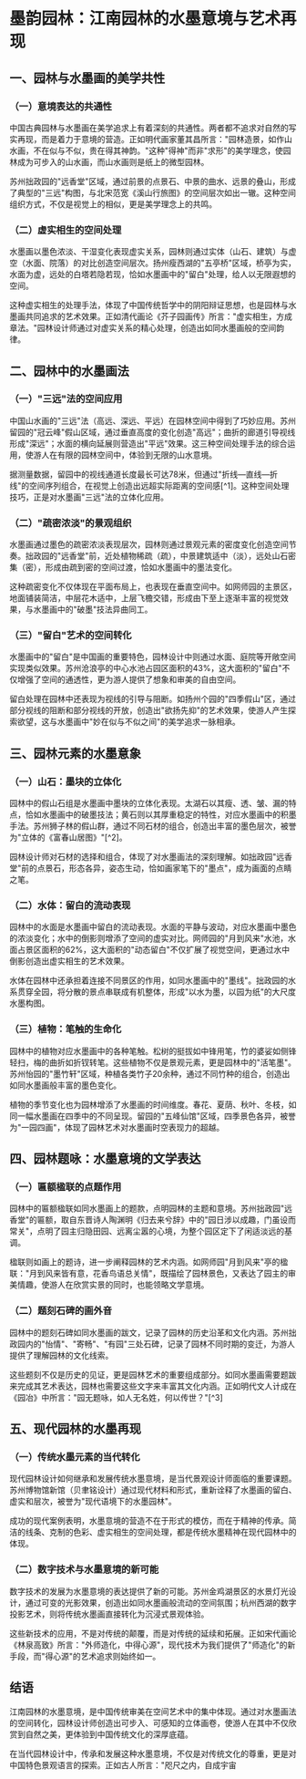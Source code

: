 # 墨韵园林：江南园林的水墨意境与艺术再现

## 一、园林与水墨画的美学共性

### （一）意境表达的共通性

中国古典园林与水墨画在美学追求上有着深刻的共通性。两者都不追求对自然的写实再现，而是着力于意境的营造。正如明代画家董其昌所言："园林造景，如作山水画，不在似与不似，贵在得其神韵。"这种"得神"而非"求形"的美学理念，使园林成为可步入的山水画，而山水画则是纸上的微型园林。

苏州拙政园的"远香堂"区域，通过前景的点景石、中景的曲水、远景的叠山，形成了典型的"三远"构图，与北宋范宽《溪山行旅图》的空间层次如出一辙。这种空间组织方式，不仅是视觉上的相似，更是美学理念上的共鸣。

### （二）虚实相生的空间处理

水墨画以墨色浓淡、干湿变化表现虚实关系，园林则通过实体（山石、建筑）与虚空（水面、院落）的对比创造空间层次。扬州瘦西湖的"五亭桥"区域，桥亭为实，水面为虚，远处的白塔若隐若现，恰如水墨画中的"留白"处理，给人以无限遐想的空间。

这种虚实相生的处理手法，体现了中国传统哲学中的阴阳辩证思想，也是园林与水墨画共同追求的艺术效果。正如清代画论《芥子园画传》所言："虚实相生，方成章法。"园林设计师通过对虚实关系的精心处理，创造出如同水墨画般的空间韵律。

## 二、园林中的水墨画法

### （一）"三远"法的空间应用

中国山水画的"三远"法（高远、深远、平远）在园林空间中得到了巧妙应用。苏州留园的"冠云峰"假山区域，通过垂直高度的变化创造"高远"；曲折的廊道引导视线形成"深远"；水面的横向延展则营造出"平远"效果。这三种空间处理手法的综合运用，使游人在有限的园林空间中，体验到无限的山水意境。

据测量数据，留园中的视线通道长度最长可达78米，但通过"折线—直线—折线"的空间序列组合，在视觉上创造出远超实际距离的空间感[^1]。这种空间处理技巧，正是对水墨画"三远"法的立体化应用。

### （二）"疏密浓淡"的景观组织

水墨画通过墨色的疏密浓淡表现层次，园林则通过景观元素的密度变化创造空间节奏。拙政园的"远香堂"前，近处植物稀疏（疏），中景建筑适中（淡），远处山石密集（密），形成由疏到密的空间过渡，恰如水墨画中的墨法变化。

这种疏密变化不仅体现在平面布局上，也表现在垂直空间中。如网师园的主景区，地面铺装简洁，中层花木适中，上层飞檐交错，形成由下至上逐渐丰富的视觉效果，与水墨画中的"破墨"技法异曲同工。

### （三）"留白"艺术的空间转化

水墨画中的"留白"是中国画的重要特色，园林设计中则通过水面、庭院等开敞空间实现类似效果。苏州沧浪亭的中心水池占园区面积的43%，这大面积的"留白"不仅增强了空间的通透性，更为游人提供了想象和审美的自由空间。

留白处理在园林中还表现为视线的引导与阻断。如扬州个园的"四季假山"区，通过部分视线的阻断和部分视线的开放，创造出"欲扬先抑"的艺术效果，使游人产生探索欲望，这与水墨画中"妙在似与不似之间"的美学追求一脉相承。

## 三、园林元素的水墨意象

### （一）山石：墨块的立体化

园林中的假山石组是水墨画中墨块的立体化表现。太湖石以其瘦、透、皱、漏的特点，恰如水墨画中的破墨技法；黄石则以其厚重稳定的特性，对应水墨画中的积墨手法。苏州狮子林的假山群，通过不同石材的组合，创造出丰富的墨色层次，被誉为"立体的《富春山居图》"[^2]。

园林设计师对石材的选择和组合，体现了对水墨画法的深刻理解。如拙政园"远香堂"前的点景石，形态各异，姿态生动，恰如画家笔下的"墨点"，成为画面的点睛之笔。

### （二）水体：留白的流动表现

园林中的水面是水墨画中留白的流动表现。水面的平静与波动，对应水墨画中墨色的浓淡变化；水中的倒影则增添了空间的虚实对比。网师园的"月到风来"水池，水面占景区面积的62%，这大面积的"动态留白"不仅扩展了视觉空间，更通过水中倒影创造出虚实相生的艺术效果。

水体在园林中还承担着连接不同景区的作用，如同水墨画中的"墨线"。拙政园的水系贯穿全园，将分散的景点串联成有机整体，形成"以水为墨，以园为纸"的大尺度水墨构图。

### （三）植物：笔触的生命化

园林中的植物对应水墨画中的各种笔触。松树的挺拔如中锋用笔，竹的婆娑如侧锋轻扫，梅的曲折如折钗转笔。这些植物不仅是景观元素，更是园林中的"活笔墨"。苏州怡园的"墨竹轩"区域，种植各类竹子20余种，通过不同竹种的组合，创造出如同水墨画般丰富的墨色变化。

植物的季节变化也为园林增添了水墨画的时间维度。春花、夏荫、秋叶、冬枝，如同一幅水墨画在四季中的不同呈现。留园的"五峰仙馆"区域，四季景色各异，被誉为"一园四画"，体现了园林艺术对水墨画时空表现力的超越。

## 四、园林题咏：水墨意境的文学表达

### （一）匾额楹联的点题作用

园林中的匾额楹联如同水墨画上的题款，点明园林的主题和意境。苏州拙政园"远香堂"的匾额，取自东晋诗人陶渊明《归去来兮辞》中的"园日涉以成趣，门虽设而常关"，点明了园主归隐田园、远离尘嚣的心境，为整个园区定下了闲适淡远的基调。

楹联则如画上的题诗，进一步阐释园林的艺术内涵。如网师园"月到风来"亭的楹联："月到风来皆有意，花香鸟语总关情"，既描绘了园林景色，又表达了园主的审美情趣，使游人在欣赏实景的同时，也能领略文学意境。

### （二）题刻石碑的画外音

园林中的题刻石碑如同水墨画的跋文，记录了园林的历史沿革和文化内涵。苏州拙政园内的"怡情"、"寄畅"、"有园"三处石碑，记录了园林不同时期的变迁，为游人提供了理解园林的文化线索。

这些题刻不仅是历史的见证，更是园林艺术的重要组成部分。如同水墨画需要题跋来完成其艺术表达，园林也需要这些文字来丰富其文化内涵。正如明代文人计成在《园冶》中所言："园无题咏，如人无名姓，何以传世？"[^3]

## 五、现代园林的水墨再现

### （一）传统水墨元素的当代转化

现代园林设计如何继承和发展传统水墨意境，是当代景观设计师面临的重要课题。苏州博物馆新馆（贝聿铭设计）通过现代材料和形式，重新诠释了水墨画的留白、虚实和层次，被誉为"现代语境下的水墨园林"。

成功的现代案例表明，水墨意境的营造不在于形式的模仿，而在于精神的传承。简洁的线条、克制的色彩、虚实相生的空间处理，都是传统水墨精神在现代园林中的体现。

### （二）数字技术与水墨意境的新可能

数字技术的发展为水墨意境的表达提供了新的可能。苏州金鸡湖景区的水景灯光设计，通过可变的光影效果，创造出如同水墨画般流动的空间氛围；杭州西湖的数字投影艺术，则将传统水墨画直接转化为沉浸式景观体验。

这些新技术的应用，不是对传统的颠覆，而是对传统的延续和拓展。正如宋代画论《林泉高致》所言："外师造化，中得心源"，现代技术为我们提供了"师造化"的新手段，而"得心源"的艺术追求则始终如一。

## 结语

江南园林的水墨意境，是中国传统审美在空间艺术中的集中体现。通过对水墨画法的空间转化，园林设计师创造出可步入、可感知的立体画卷，使游人在其中不仅欣赏到自然之美，更体验到中国传统文化的深厚底蕴。

在当代园林设计中，传承和发展这种水墨意境，不仅是对传统文化的尊重，更是对中国特色景观语言的探索。正如古人所言："咫尺之内，自成宇宙